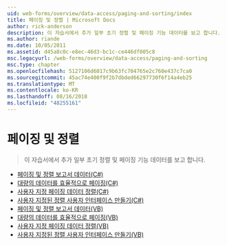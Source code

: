 ```yaml
---
uid: web-forms/overview/data-access/paging-and-sorting/index
title: 페이징 및 정렬 | Microsoft Docs
author: rick-anderson
description: 이 자습서에서 추가 일부 초기 정렬 및 페이징 기능 데이터를 보고 합니다.
ms.author: riande
ms.date: 10/05/2011
ms.assetid: d45a8c0c-e8ec-46d3-bc1c-ce446df005c8
msc.legacyurl: /web-forms/overview/data-access/paging-and-sorting
msc.type: chapter
ms.openlocfilehash: 5127106d6017c9b63fc704765e2c760e437c7ca0
ms.sourcegitcommit: 45ac74e400f9f2b7dbded66297730f6f14a4eb25
ms.translationtype: MT
ms.contentlocale: ko-KR
ms.lasthandoff: 08/16/2018
ms.locfileid: "48255161"
---
```

<a name="paging-and-sorting"></a>페이징 및 정렬
====================
> 이 자습서에서 추가 일부 초기 정렬 및 페이징 기능 데이터를 보고 합니다.


- [페이징 및 정렬 보고서 데이터(C#)](paging-and-sorting-report-data-cs.md)
- [대량의 데이터를 효율적으로 페이징(C#)](efficiently-paging-through-large-amounts-of-data-cs.md)
- [사용자 지정 페이징 데이터 정렬(C#)](sorting-custom-paged-data-cs.md)
- [사용자 지정된 정렬 사용자 인터페이스 만들기(C#)](creating-a-customized-sorting-user-interface-cs.md)
- [페이징 및 정렬 보고서 데이터(VB)](paging-and-sorting-report-data-vb.md)
- [대량의 데이터를 효율적으로 페이징(VB)](efficiently-paging-through-large-amounts-of-data-vb.md)
- [사용자 지정 페이징 데이터 정렬(VB)](sorting-custom-paged-data-vb.md)
- [사용자 지정된 정렬 사용자 인터페이스 만들기(VB)](creating-a-customized-sorting-user-interface-vb.md)
